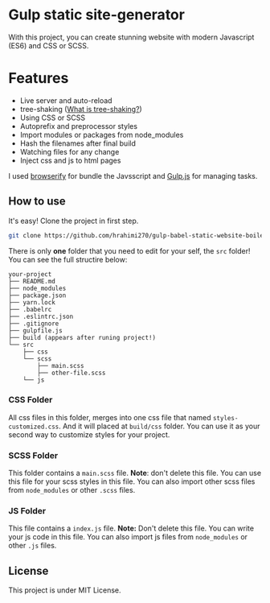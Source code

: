 # Gulp static site-generator

With this project, you can create stunning website with modern Javascript (ES6) and CSS or SCSS.

# Features

  - Live server and auto-reload
  - tree-shaking ([What is tree-shaking?](https://medium.com/@netxm/what-is-tree-shaking-de7c6be5cadd))
  - Using CSS or SCSS
  - Autoprefix and preprocessor styles
  - Import modules or packages from node_modules
  - Hash the filenames after final build
  - Watching files for any change
  - Inject css and js to html pages

I used [browserify](http://browserify.org/) for bundle the Javsscript and [Gulp.js](https://gulpjs.com/) for managing tasks.

## How to use

It's easy! Clone the project in first step.
```sh
git clone https://github.com/hrahimi270/gulp-babel-static-website-boilerplate.git
```
There is only **one** folder that you need to edit for your self, the `src` folder!
You can see the full structire below:
```
your-project
├── README.md
├── node_modules
├── package.json
├── yarn.lock
├── .babelrc
├── .eslintrc.json
├── .gitignore
├── gulpfile.js
├── build (appears after runing project!)
└── src
    ├── css
    └── scss
        ├── main.scss
        ├── other-file.scss
    └── js
```

### CSS Folder
All css files in this folder, merges into one css file that named `styles-customized.css`.
And it will placed at `build/css` folder.
You can use it as your second way to customize styles for your project.

### SCSS Folder
This folder contains a `main.scss` file.
**Note**: don't delete this file.
You can use this file for your scss styles in this file.
You can also import other scss files from `node_modules` or other `.scss` files.

### JS Folder
This file contains a `index.js` file.
**Note:** Don't delete this file.
You can write your js code in this file.
You can also import js files from `node_modules` or other `.js` files.

## License
This project is under MIT License.

